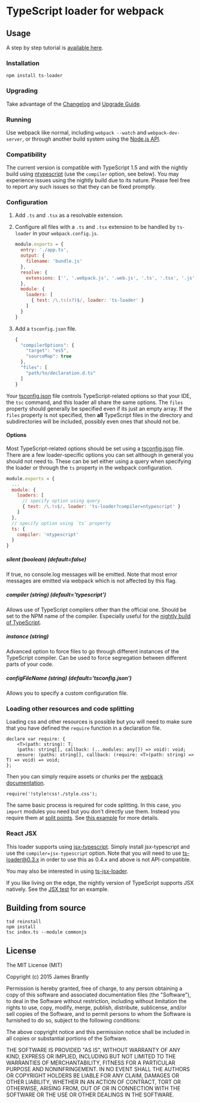 # TypeScript loader for webpack

## Usage

A step by step tutorial is [available here](http://www.jbrantly.com/typescript-and-webpack/).

### Installation

```
npm install ts-loader
```

### Upgrading

Take advantage of the [Changelog](CHANGELOG.md) and [Upgrade Guide](UPGRADE.md).

### Running

Use webpack like normal, including `webpack --watch` and `webpack-dev-server`, or through another
build system using the [Node.js API](http://webpack.github.io/docs/node.js-api.html).

### Compatibility

The current version is compatible with TypeScript 1.5 and with the nightly build using [ntypescript](https://github.com/basarat/ntypescript) (use the `compiler` option, see below). You may experience issues using the nightly build due to its nature. Please feel free to report any such issues so that they can be fixed promptly.

### Configuration

1. Add `.ts` and `.tsx` as a resolvable extension.
2. Configure all files with a `.ts` and `.tsx` extension to be handled by `ts-loader` in your `webpack.config.js`.

    ```javascript
    module.exports = {
      entry: './app.ts',
      output: {
        filename: 'bundle.js'
      },
      resolve: {
        extensions: ['', '.webpack.js', '.web.js', '.ts', '.tsx', '.js']
      },
      module: {
        loaders: [
          { test: /\.ts(x?)$/, loader: 'ts-loader' }
        ]
      }
    }
    ```

3. Add a `tsconfig.json` file.

    ```javascript
    {
      "compilerOptions": {
        "target": "es5",
        "sourceMap": true
      },
      "files": [
        "path/to/declaration.d.ts"
      ]
    }
    ```

Your [tsconfig.json](https://github.com/Microsoft/TypeScript/wiki/tsconfig.json) file controls
TypeScript-related options so that your IDE, the `tsc` command, and this loader all share the 
same options. The `files` property should generally be specified even if its just an empty array.
If the `files` property is not specified, then **all** TypeScript files in the directory and
subdirectories will be included, possibly even ones that should not be.

#### Options

Most TypeScript-related options should be set using a 
[tsconfig.json](https://github.com/Microsoft/TypeScript/wiki/tsconfig.json)
file. There are a few loader-specific options you can set although in general
you should not need to. These can be set either using a query when specifying
the loader or through the `ts` property in the webpack configuration.

```javascript
module.exports = {
  ...
  module: {
    loaders: [
      // specify option using query
      { test: /\.ts$/, loader: 'ts-loader?compiler=ntypescript' }
    ]
  },
  // specify option using `ts` property
  ts: {
    compiler: 'ntypescript'
  }
}
```

##### silent *(boolean) (default=false)*

If true, no console.log messages will be emitted. Note that most error
messages are emitted via webpack which is not affected by this flag.

##### compiler *(string) (default='typescript')*

Allows use of TypeScript compilers other than the official one. Should be
set to the NPM name of the compiler. Especially useful for the [nightly
build of TypeScript](https://github.com/basarat/ntypescript).

##### instance *(string)*

Advanced option to force files to go through different instances of the
TypeScript compiler. Can be used to force segregation between different parts
of your code.

##### configFileName *(string) (default='tsconfig.json')*

Allows you to specify a custom configuration file.

### Loading other resources and code splitting

Loading css and other resources is possible but you will need to make sure that
you have defined the `require` function in a declaration file.

```
declare var require: {
    <T>(path: string): T;
    (paths: string[], callback: (...modules: any[]) => void): void;
    ensure: (paths: string[], callback: (require: <T>(path: string) => T) => void) => void;
};
```

Then you can simply require assets or chunks per the [webpack documentation](http://webpack.github.io/docs).

```
require('!style!css!./style.css');
```

The same basic process is required for code splitting. In this case, you `import` modules you need but you
don't directly use them. Instead you require them at [split points](http://webpack.github.io/docs/code-splitting.html#defining-a-split-point). 
See [this example](test/codeSplitting) for more details. 

### React JSX

This loader supports using [jsx-typescript](https://github.com/fdecampredon/jsx-typescript).
Simply install jsx-typescript and use the `compiler=jsx-typescript` option. Note that you
will need to use ts-loader@0.3.x in order to use this as 0.4.x and above is not API-compatible. 

You may also be interested in using [ts-jsx-loader](https://github.com/jbrantly/ts-jsx-loader).

If you like living on the edge, the nightly version of TypeScript supports JSX natively. See
the [JSX test](test/jsx) for an example.

## Building from source

```
tsd reinstall
npm install
tsc index.ts --module commonjs
```

## License

The MIT License (MIT)

Copyright (c) 2015 James Brantly

Permission is hereby granted, free of charge, to any person obtaining a copy
of this software and associated documentation files (the "Software"), to deal
in the Software without restriction, including without limitation the rights
to use, copy, modify, merge, publish, distribute, sublicense, and/or sell
copies of the Software, and to permit persons to whom the Software is
furnished to do so, subject to the following conditions:

The above copyright notice and this permission notice shall be included in all
copies or substantial portions of the Software.

THE SOFTWARE IS PROVIDED "AS IS", WITHOUT WARRANTY OF ANY KIND, EXPRESS OR
IMPLIED, INCLUDING BUT NOT LIMITED TO THE WARRANTIES OF MERCHANTABILITY,
FITNESS FOR A PARTICULAR PURPOSE AND NONINFRINGEMENT. IN NO EVENT SHALL THE
AUTHORS OR COPYRIGHT HOLDERS BE LIABLE FOR ANY CLAIM, DAMAGES OR OTHER
LIABILITY, WHETHER IN AN ACTION OF CONTRACT, TORT OR OTHERWISE, ARISING FROM,
OUT OF OR IN CONNECTION WITH THE SOFTWARE OR THE USE OR OTHER DEALINGS IN THE
SOFTWARE.

